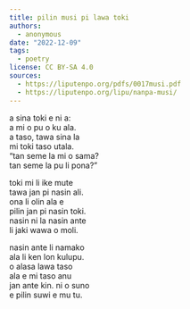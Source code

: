 ```yaml
---
title: pilin musi pi lawa toki
authors:
  - anonymous
date: "2022-12-09"
tags:
  - poetry
license: CC BY-SA 4.0
sources:
  - https://liputenpo.org/pdfs/0017musi.pdf
  - https://liputenpo.org/lipu/nanpa-musi/
---
```


a sina toki e ni a:  
a mi o pu o ku ala.  
a taso, tawa sina la  
mi toki taso utala.  
“tan seme la mi o sama?  
tan seme la pu li pona?”

toki mi li ike mute  
tawa jan pi nasin ali.  
ona li olin ala e  
pilin jan pi nasin toki.  
nasin ni la nasin ante  
li jaki wawa o moli.

nasin ante li namako  
ala li ken lon kulupu.  
o alasa lawa taso  
ala e mi taso anu  
jan ante kin. ni o suno  
e pilin suwi e mu tu.